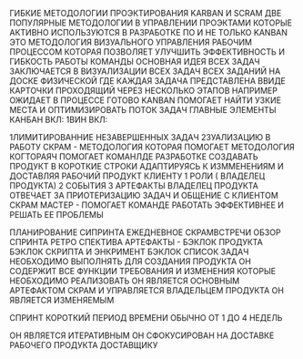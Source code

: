 ГИБКИЕ МЕТОДОЛОГИИ ПРОЭКТИРОВАНИЯ
KARBAN И SCRAM
ДВЕ ПОПУЛЯРНЫЕ МЕТОДОЛОГИИ В УПРАВЛЕНИИ ПРОЭКТАМИ КОТОРЫЕ АКТИВНО ИСПОЛЬЗУЮТСЯ В РАЗРАБОТКЕ ПО И НЕ ТОЛЬКО
KANBAN ЭТО МЕТОДОЛОГИЯ ВИЗУАЛЬНОГО УПРАВЛЕНИЯ РАБОЧИМ ПРОЦЕССОМ КОТОРАЯ ПОЗВОЛЯЕТ УЛУЧШИТЬ ЭФФЕКТИВНОСТЬ И ГИБКОСТЬ РАБОТЫ КОМАНДЫ
ОСНОВНАЯ ИДЕЯ ВСЕХ ЗАДАЧ ЗАКЛЮЧАЕТСЯ В ВИЗУАЛИЗАЦИИ ВСЕХ ЗАДАЧ ВСЕХ ЗАДАНИЙ НА ДОСКЕ ФИЗИЧЕСКОЙ ГДЕ КАЖДАЯ ЗАДАЧА ПРЕДСТАВЛЕНА ВВИДЕ КАРТОЧКИ ПРОХОДЯЩИЙ ЧЕРЕЗ НЕСКОЛЬКО ЭТАПОВ 
НАПРИМЕР ОЖИДАЕТ В ПРОЦЕССЕ ГОТОВО
KANBAN ПОМОГАЕТ НАЙТИ УЗКИЕ МЕСТА И ОПТИМИЗИРОВАТЬ ПОТОК ЗАДАЧ 
ГЛАВНЫЕ ЭЛЕМЕНТЫ КАНБАН ВКЛ:
1ВИН ВКЛ:

1ЛИМИТИРОВАННИЕ НЕЗАВЕРШЕННЫХ ЗАДАЧ
2ЗУАЛИЗАЦИЮ В РАБОТУ
СКРАМ - МЕТОДОЛОГИЯ КОТОРАЯ ПОМОГАЕТ МЕТОДОЛОГИЯ КОГТОРАЯЧ ПОМОГАЕТ КОМАНЛДЕ РАЗРАБОТКЕ СОЗДАВАТЬ ПРОДУКТ В КОРОТКИЕ СТРОКИ АДАПТИРУЯСЬ К ИЗММЕНЕНИЯМ И ДОСТАВЛЯЯ РАБОЧИЙ ПРОДУКТ КЛИЕНТУ
1 РОЛИ ( ВЛАДЕЛЕЦ ПРОДУКТА)
2 СОБЫТИЯ
3 АРТЕФАКТЫ
ВЛАДЕЛЕЦ ПРОДУКТА 
ОТВЕЧАЕТ ЗА ПРИОТЕРИЗАЦИЮ ЗАДАЧ И ОБЩЕНИЕ С КЛИЕНТОМ
СКРАМ МАСТЕР - ПОМОГАЕТ КОМАНДЕ РАБОТАТЬ ЭФФЕКТИВНЕЕ И РЕШАТЬ ЕЕ ПРОБЛЕМЫ 


ПЛАНИРОВАНИЕ СИПРИНТА ЕЖЕДНЕВНОЕ СКРАМВСТРЕЧИ 
ОБЗОР СПРИНТА РЕТРО СПЕКТИВА 
АРТЕФАКТЫ - БЭКЛОК ПРОДУКТА БЭКЛОК СКРИПТА И ЭНКРИМЕНТ
БЭКЛОК СПИСОК ЗАДАЧ НЕОБХОДИМО  ВЫПОЛНЯТЬ ДЛЯ СОЗДАНИЯ ПРОДУКТА ОН СОДЕРЖИТ ВСЕ ФУНКЦИИ ТРЕБОВАНИЯ И ИЗМЕНЕНИЯ КОТОРЫЕ НЕОБХОДИМО РЕАЛИЗОВАТЬ 
ОН ЯВЛЯЕТСЯ ОСНОВНЫМ АРТЕФАКТОМ СКРАМ И УПРАВЛЯЕТСЯ ВЛАДЕЛЬЦЕМ ПРОДУКТА
ОН ЯВЛЯЕТСЯ ИЗМЕНЯЕМЫМ




СПРИНТ КОРОТКИЙ ПЕРИОД ВРЕМЕНИ ОБЫЧНО ОТ 1 ДО 4 НЕДЕЛЬ

ОН ЯВЛЯЕТСЯ ИТЕРАТИВНЫМ ОН СФОКУСИРОВАН НА ДОСТАВКЕ РАБОЧЕГО ПРОДУКТА ДОСТАВЩИКУ 

